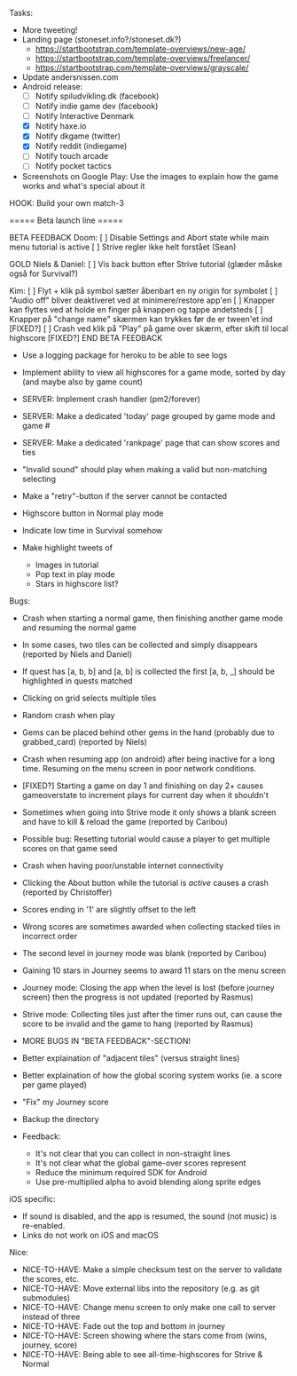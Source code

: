 
Tasks:
* More tweeting!
* Landing page (stoneset.info?/stoneset.dk?)
    * https://startbootstrap.com/template-overviews/new-age/
    * https://startbootstrap.com/template-overviews/freelancer/
    * https://startbootstrap.com/template-overviews/grayscale/
* Update andersnissen.com
* Android release:
    * [ ] Notify spiludvikling.dk (facebook)
    * [ ] Notify indie game dev (facebook)
    * [ ] Notify Interactive Denmark
    * [x] Notify haxe.io
    * [x] Notify dkgame (twitter)
    * [x] Notify reddit (indiegame)
    * [ ] Notify touch arcade
    * [ ] Notify pocket tactics
* Screenshots on Google Play: Use the images to explain how the game works and what's special about it

HOOK: Build your own match-3

===== Beta launch line =====

BETA FEEDBACK
Doom:
[ ] Disable Settings and Abort state while main menu tutorial is active
[ ] Strive regler ikke helt forstået (Sean)

GOLD Niels & Daniel:
[ ] Vis back button efter Strive tutorial (glæder måske også for Survival?)

Kim:
[ ] Flyt + klik på symbol sætter åbenbart en ny origin for symbolet
[ ] "Audio off" bliver deaktiveret ved at minimere/restore app'en
[ ] Knapper kan flyttes ved at holde en finger på knappen og tappe andetsteds
[ ] Knapper på "change name" skærmen kan trykkes før de er tween'et ind [FIXED?]
[ ] Crash ved klik på "Play" på game over skærm, efter skift til local highscore [FIXED?]
END BETA FEEDBACK

* Use a logging package for heroku to be able to see logs
* Implement ability to view all highscores for a game mode, sorted by day (and maybe also by game count)
* SERVER: Implement crash handler (pm2/forever)
* SERVER: Make a dedicated 'today' page grouped by game mode and game #
* SERVER: Make a dedicated 'rankpage' page that can show scores and ties

* "Invalid sound" should play when making a valid but non-matching selecting
* Make a "retry"-button if the server cannot be contacted
* Highscore button in Normal play mode
* Indicate low time in Survival somehow
* Make highlight tweets of
   * Images in tutorial
   * Pop text in play mode
   * Stars in highscore list?

Bugs:
* Crash when starting a normal game, then finishing another game mode and resuming the normal game
* In some cases, two tiles can be collected and simply disappears (reported by Niels and Daniel)
* If quest has [a, b, b] and [a, b] is collected the first [a, b, \_] should be highlighted in quests matched
* Clicking on grid selects multiple tiles
* Random crash when play
* Gems can be placed behind other gems in the hand (probably due to grabbed_card) (reported by Niels)
* Crash when resuming app (on android) after being inactive for a long time. Resuming on the menu screen in poor network conditions.
* [FIXED?] Starting a game on day 1 and finishing on day 2+ causes gameoverstate to increment plays for current day when it shouldn't
* Sometimes when going into Strive mode it only shows a blank screen and have to kill & reload the game (reported by Caribou)
* Possible bug: Resetting tutorial would cause a player to get multiple scores on that game seed
* Crash when having poor/unstable internet connectivity
* Clicking the About button while the tutorial is *active* causes a crash (reported by Christoffer)
* Scores ending in '1' are slightly offset to the left
* Wrong scores are sometimes awarded when collecting stacked tiles in incorrect order
* The second level in journey mode was blank (reported by Caribou)
* Gaining 10 stars in Journey seems to award 11 stars on the menu screen
* Journey mode: Closing the app when the level is lost (before journey screen) then the progress is not updated (reported by Rasmus)
* Strive mode: Collecting tiles just after the timer runs out, can cause the score to be invalid and the game to hang (reported by Rasmus)
* MORE BUGS IN "BETA FEEDBACK"-SECTION!


* Better explaination of "adjacent tiles" (versus straight lines)
* Better explaination of how the global scoring system works (ie. a score per game played)
* "Fix" my Journey score
* Backup the directory
* Feedback:
    * It's not clear that you can collect in non-straight lines
    * It's not clear what the global game-over scores represent
    * Reduce the minimum required SDK for Android
    * Use pre-multiplied alpha to avoid blending along sprite edges


iOS specific:
* If sound is disabled, and the app is resumed, the sound (not music) is re-enabled. 
* Links do not work on iOS and macOS

Nice:
* NICE-TO-HAVE: Make a simple checksum test on the server to validate the scores, etc.
* NICE-TO-HAVE: Move external libs into the repository (e.g. as git submodules)
* NICE-TO-HAVE: Change menu screen to only make one call to server instead of three
* NICE-TO-HAVE: Fade out the top and bottom in journey
* NICE-TO-HAVE: Screen showing where the stars come from (wins, journey, score)
* NICE-TO-HAVE: Being able to see all-time-highscores for Strive & Normal
